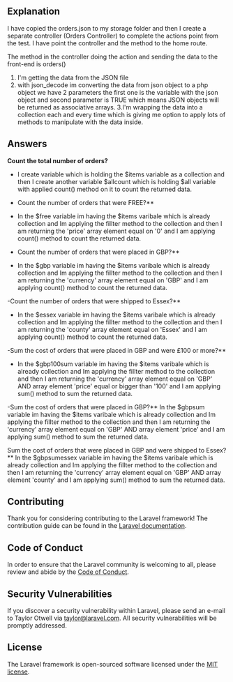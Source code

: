 

## Explanation

I have copied the orders.json to my storage folder and then I create a separate controller (Orders Controller) to complete the actions point from the test. 
I have point the controller and the method to the home route. 

The method in the controller doing the action and sending the data to the front-end is orders() 

1. I'm getting the data from the JSON file
2. with json_decode im converting the data from json object to a php object we have 2 parameters the first one is the variable with the json object and second parameter is TRUE which means JSON objects will be returned as associative arrays.
3.I'm wrapping the data into a collection each and every time which is giving me option to apply lots of methods to manipulate with the data inside.


## Answers


<b>Count the total number of orders?</b>
- I create variable which is holding the $items variable as a collection and then I create another variable $allcount which is holding $all variable with applied count() method on it to count the returned data.


- Count the number of orders that were FREE?**
-  In the $free variable im having the $items varibale which is already collection and Im applying the fillter method to the collection and then I am returning the 'price' array element equal on '0' and I am applying count() method to count the returned data.

- Count the number of orders that were placed in GBP?**
-  In the $gbp variable im having the $items varibale which is already collection and Im applying the fillter method to the collection and then I am returning the 'currency' array element equal on 'GBP' and I am applying count() method  to count the returned data.


-Count the number of orders that were shipped to Essex?**
-  In the $essex variable im having the $items varibale which is already collection and Im applying the fillter method to the collection and then I am returning the 'county' array element equal on 'Essex' and I am applying count() method  to count the returned data.


-Sum the cost of orders that were placed in GBP and were £100 or more?**
-  In the $gbp100sum variable im having the $items varibale which is already collection and Im applying the fillter method to the collection and then I am returning the 'currency' array element equal on 'GBP'  AND array element 'price' equal or bigger than '100' and I am applying sum() method to sum the returned data.

-Sum the cost of orders that were placed in GBP?**
In the $gbpsum variable im having the $items varibale which is already collection and Im applying the fillter method to the collection and then I am returning the 'currency' array element equal on 'GBP'  AND array element 'price' and I am applying sum() method to sum the returned data.


Sum the cost of orders that were placed in GBP and were shipped to Essex?**
In the $gbpsumessex variable im having the $items varibale which is already collection and Im applying the fillter method to the collection and then I am returning the 'currency' array element equal on 'GBP'  AND array element 'county' and I am applying sum() method to sum the returned data.













## Contributing

Thank you for considering contributing to the Laravel framework! The contribution guide can be found in the [Laravel documentation](https://laravel.com/docs/contributions).

## Code of Conduct

In order to ensure that the Laravel community is welcoming to all, please review and abide by the [Code of Conduct](https://laravel.com/docs/contributions#code-of-conduct).

## Security Vulnerabilities

If you discover a security vulnerability within Laravel, please send an e-mail to Taylor Otwell via [taylor@laravel.com](mailto:taylor@laravel.com). All security vulnerabilities will be promptly addressed.

## License

The Laravel framework is open-sourced software licensed under the [MIT license](https://opensource.org/licenses/MIT).
